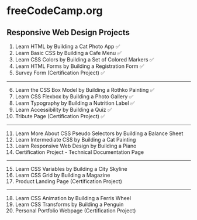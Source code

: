 # freeCodeCamp.org
## Responsive Web Design Projects

1.  Learn HTML by Building a Cat Photo App ✅
2.  Learn Basic CSS by Building a Cafe Menu ✅
3.  Learn CSS Colors by Building a Set of Colored Markers ✅
4.  Learn HTML Forms by Building a Registration Form ✅
5.  Survey Form (Certification Project) ✅
---

6.  Learn the CSS Box Model by Building a Rothko Painting ✅
7.  Learn CSS Flexbox by Building a Photo Gallery ✅
8.  Learn Typography by Building a Nutrition Label ✅
9.  Learn Accessibility by Building a Quiz ✅
10. Tribute Page (Certification Project) ✅
---

11. Learn More About CSS Pseudo Selectors by Building a Balance Sheet
12. Learn Intermediate CSS by Building a Cat Painting
13. Learn Responsive Web Design by Building a Piano
14. Certification Project - Technical Documentation Page
---

15. Learn CSS Variables by Building a City Skyline
16. Learn CSS Grid by Building a Magazine
17. Product Landing Page (Certification Project)
---

18. Learn CSS Animation by Building a Ferris Wheel
19. Learn CSS Transforms by Building a Penguin
20. Personal Portfolio Webpage (Certification Project)
